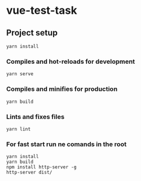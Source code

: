 # vue-test-task

## Project setup
```
yarn install
```

### Compiles and hot-reloads for development
```
yarn serve
```

### Compiles and minifies for production
```
yarn build
```

### Lints and fixes files
```
yarn lint
```

### For fast start run ne comands in the root
```
yarn install
yarn build
npm install http-server -g
http-server dist/
```


